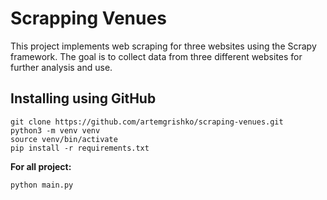 # Scrapping Venues

This project implements web scraping for three websites using the Scrapy framework. The goal is to collect data from three different websites for further analysis and use.

## Installing using GitHub

```shell
git clone https://github.com/artemgrishko/scraping-venues.git
python3 -m venv venv
source venv/bin/activate
pip install -r requirements.txt
```

**For all project:**
```shell
python main.py
```
